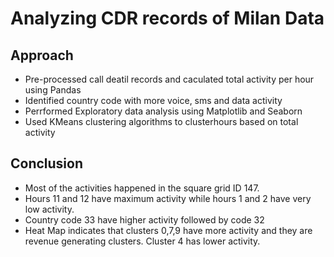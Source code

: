 # Analyzing CDR records of Milan Data

## Approach
* Pre-processed call deatil records and caculated total activity per hour using Pandas
* Identified country code with more voice, sms and data activity
* Perrformed Exploratory data analysis using Matplotlib and Seaborn
* Used KMeans clustering algorithms to clusterhours based on total activity


## Conclusion
* Most of the activities happened in the square grid ID 147.
* Hours 11 and 12 have maximum activity while hours 1 and 2 have very low activity.
* Country code 33 have higher activity followed by code 32
* Heat Map indicates that clusters 0,7,9 have more activity and they are revenue generating clusters. Cluster 4 has lower activity.

